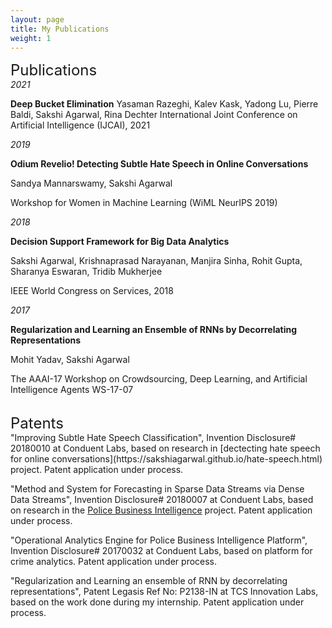 ```yaml
---
layout: page
title: My Publications
weight: 1
---
```


<font size="+2">
Publications
</font>

<br>
<i>2021</i>

<strong>Deep Bucket Elimination</strong>
Yasaman Razeghi, Kalev Kask, Yadong Lu, Pierre Baldi, Sakshi Agarwal, Rina Dechter 
International Joint Conference on Artificial Intelligence (IJCAI), 2021 

<i>2019</i>

<strong>Odium Revelio! Detecting Subtle Hate Speech in Online Conversations </strong> 

Sandya Mannarswamy, Sakshi Agarwal

Workshop for Women in Machine Learning (WiML NeurIPS 2019)

<i>2018</i>

<strong> Decision Support Framework for Big Data Analytics</strong>

Sakshi Agarwal, Krishnaprasad Narayanan, Manjira Sinha, Rohit Gupta, Sharanya Eswaran, Tridib Mukherjee

IEEE World Congress on Services, 2018 
  
<i>2017</i>

<strong> Regularization and Learning an Ensemble of RNNs by Decorrelating Representations</strong>

Mohit Yadav, Sakshi Agarwal

The AAAI-17 Workshop on Crowdsourcing, Deep Learning, and Artificial Intelligence Agents WS-17-07

<br>
<font size="+2">
Patents
</font>

<br>
"Improving Subtle Hate Speech Classification", Invention Disclosure# 20180010 at Conduent Labs, based on research in [dectecting hate speech for online conversations](https://sakshiagarwal.github.io/hate-speech.html) project. Patent application under process.

"Method and System for Forecasting in Sparse Data Streams via Dense Data Streams", Invention Disclosure# 20180007 at Conduent Labs, based on research in the [Police Business Intelligence](https://sakshiagarwal.github.io/pbi.html) project. Patent application under process.

"Operational Analytics Engine for Police Business Intelligence Platform", Invention Disclosure# 20170032 at Conduent Labs, based on platform for crime analytics. Patent application under process.

"Regularization and Learning an ensemble of RNN by decorrelating representations", Patent Legasis Ref No: P2138-IN at TCS Innovation Labs, based on the work done during my internship. Patent application under process.
